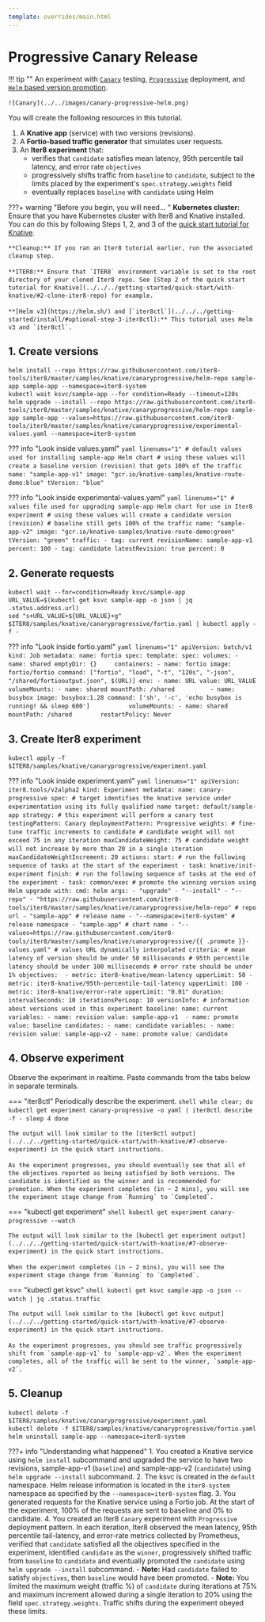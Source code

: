 ```yaml
---
template: overrides/main.html
---
```


# Progressive Canary Release

!!! tip ""
    An experiment with [`Canary`](../../../concepts/buildingblocks/#testing-pattern) testing, [`Progressive`](../../../concepts/buildingblocks/#deployment-pattern) deployment, and [`Helm` based version promotion](../../../concepts/buildingblocks/#version-promotion).
    
    ![Canary](../../images/canary-progressive-helm.png)

You will create the following resources in this tutorial.

1. A **Knative app** (service) with two versions (revisions).
2. A **Fortio-based traffic generator** that simulates user requests.
3. An **Iter8 experiment** that: 
    - verifies that `candidate` satisfies mean latency, 95th percentile tail latency, and error rate `objectives`
    - progressively shifts traffic from `baseline` to `candidate`, subject to the limits placed by the experiment's `spec.strategy.weights` field
    - eventually replaces `baseline` with `candidate` using Helm

???+ warning "Before you begin, you will need... "
    **Kubernetes cluster:** Ensure that you have Kubernetes cluster with Iter8 and Knative installed. You can do this by following Steps 1, 2, and 3 of the [quick start tutorial for Knative](../../../getting-started/quick-start/with-knative/).

    **Cleanup:** If you ran an Iter8 tutorial earlier, run the associated cleanup step.

    **ITER8:** Ensure that `ITER8` environment variable is set to the root directory of your cloned Iter8 repo. See [Step 2 of the quick start tutorial for Knative](../../../getting-started/quick-start/with-knative/#2-clone-iter8-repo) for example.

    **[Helm v3](https://helm.sh/) and [`iter8ctl`](../../../getting-started/install/#optional-step-3-iter8ctl):** This tutorial uses Helm v3 and `iter8ctl`.

## 1. Create versions
```shell
helm install --repo https://raw.githubusercontent.com/iter8-tools/iter8/master/samples/knative/canaryprogressive/helm-repo sample-app sample-app --namespace=iter8-system
kubectl wait ksvc/sample-app --for condition=Ready --timeout=120s
helm upgrade --install --repo https://raw.githubusercontent.com/iter8-tools/iter8/master/samples/knative/canaryprogressive/helm-repo sample-app sample-app --values=https://raw.githubusercontent.com/iter8-tools/iter8/master/samples/knative/canaryprogressive/experimental-values.yaml --namespace=iter8-system
```

??? info "Look inside values.yaml"
    ```yaml linenums="1"
    # default values used for installing sample-app Helm chart
    # using these values will create a baseline version (revision) that gets 100% of the traffic
    name: "sample-app-v1"
    image: "gcr.io/knative-samples/knative-route-demo:blue"
    tVersion: "blue"
    ```

??? info "Look inside experimental-values.yaml"
    ```yaml linenums="1"
    # values file used for upgrading sample-app Helm chart for use in Iter8 experiment
    # using these values will create a candidate version (revision)
    # baseline still gets 100% of the traffic
    name: "sample-app-v2"
    image: "gcr.io/knative-samples/knative-route-demo:green"
    tVersion: "green"
    traffic:
    - tag: current
      revisionName: sample-app-v1
      percent: 100
    - tag: candidate
      latestRevision: true
      percent: 0
    ```

## 2. Generate requests
```shell
kubectl wait --for=condition=Ready ksvc/sample-app
URL_VALUE=$(kubectl get ksvc sample-app -o json | jq .status.address.url)
sed "s+URL_VALUE+${URL_VALUE}+g" $ITER8/samples/knative/canaryprogressive/fortio.yaml | kubectl apply -f -
```

??? info "Look inside fortio.yaml"
    ```yaml linenums="1"
    apiVersion: batch/v1
    kind: Job
    metadata:
      name: fortio
    spec:
      template:
        spec:
          volumes:
          - name: shared
            emptyDir: {}    
          containers:
          - name: fortio
            image: fortio/fortio
            command: ["fortio", "load", "-t", "120s", "-json", "/shared/fortiooutput.json", $(URL)]
            env:
            - name: URL
              value: URL_VALUE
            volumeMounts:
            - name: shared
              mountPath: /shared         
          - name: busybox
            image: busybox:1.28
            command: ['sh', '-c', 'echo busybox is running! && sleep 600']          
            volumeMounts:
            - name: shared
              mountPath: /shared       
          restartPolicy: Never    
    ```

## 3. Create Iter8 experiment
```shell
kubectl apply -f $ITER8/samples/knative/canaryprogressive/experiment.yaml
```

??? info "Look inside experiment.yaml"
    ```yaml linenums="1"
    apiVersion: iter8.tools/v2alpha2
    kind: Experiment
    metadata:
      name: canary-progressive
    spec:
      # target identifies the knative service under experimentation using its fully qualified name
      target: default/sample-app
      strategy:
        # this experiment will perform a canary test
        testingPattern: Canary
        deploymentPattern: Progressive
        weights: # fine-tune traffic increments to candidate
          # candidate weight will not exceed 75 in any iteration
          maxCandidateWeight: 75
          # candidate weight will not increase by more than 20 in a single iteration
          maxCandidateWeightIncrement: 20
        actions:
          start: # run the following sequence of tasks at the start of the experiment
          - task: knative/init-experiment
          finish: # run the following sequence of tasks at the end of the experiment
          - task: common/exec # promote the winning version using Helm upgrade
            with:
              cmd: helm
              args:
              - "upgrade"
              - "--install"
              - "--repo"
              - "https://raw.githubusercontent.com/iter8-tools/iter8/master/samples/knative/canaryprogressive/helm-repo" # repo url
              - "sample-app" # release name
              - "--namespace=iter8-system" # release namespace
              - "sample-app" # chart name
              - "--values=https://raw.githubusercontent.com/iter8-tools/iter8/master/samples/knative/canaryprogressive/{{ .promote }}-values.yaml" # values URL dynamically interpolated
      criteria:
        # mean latency of version should be under 50 milliseconds
        # 95th percentile latency should be under 100 milliseconds
        # error rate should be under 1%
        objectives: 
        - metric: iter8-knative/mean-latency
          upperLimit: 50
        - metric: iter8-knative/95th-percentile-tail-latency
          upperLimit: 100
        - metric: iter8-knative/error-rate
          upperLimit: "0.01"
      duration:
        intervalSeconds: 10
        iterationsPerLoop: 10
      versionInfo:
        # information about versions used in this experiment
        baseline:
          name: current
          variables:
          - name: revision
            value: sample-app-v1 
          - name: promote
            value: baseline
        candidates:
        - name: candidate
          variables:
          - name: revision
            value: sample-app-v2
          - name: promote
            value: candidate   
    ```

## 4. Observe experiment
Observe the experiment in realtime. Paste commands from the tabs below in separate terminals.

=== "iter8ctl"
    Periodically describe the experiment.
    ```shell
    while clear; do
    kubectl get experiment canary-progressive -o yaml | iter8ctl describe -f -
    sleep 4
    done
    ```

    The output will look similar to the [iter8ctl output](../../../getting-started/quick-start/with-knative/#7-observe-experiment) in the quick start instructions.

    As the experiment progresses, you should eventually see that all of the objectives reported as being satisfied by both versions. The candidate is identified as the winner and is recommended for promotion. When the experiment completes (in ~ 2 mins), you will see the experiment stage change from `Running` to `Completed`.

=== "kubectl get experiment"
    ```shell
    kubectl get experiment canary-progressive --watch
    ```

    The output will look similar to the [kubectl get experiment output](../../../getting-started/quick-start/with-knative/#7-observe-experiment) in the quick start instructions.

    When the experiment completes (in ~ 2 mins), you will see the experiment stage change from `Running` to `Completed`.

=== "kubectl get ksvc"
    ```shell
    kubectl get ksvc sample-app -o json --watch | jq .status.traffic
    ```

    The output will look similar to the [kubectl get ksvc output](../../../getting-started/quick-start/with-knative/#7-observe-experiment) in the quick start instructions.

    As the experiment progresses, you should see traffic progressively shift from `sample-app-v1` to `sample-app-v2`. When the experiment completes, all of the traffic will be sent to the winner, `sample-app-v2`.
        
## 5. Cleanup
```shell
kubectl delete -f $ITER8/samples/knative/canaryprogressive/experiment.yaml
kubectl delete -f $ITER8/samples/knative/canaryprogressive/fortio.yaml
helm uninstall sample-app --namespace=iter8-system
```

???+ info "Understanding what happened"
    1. You created a Knative service using `helm install` subcommand and upgraded the service to have two revisions, sample-app-v1 (`baseline`) and sample-app-v2 (`candidate`) using `helm upgrade --install` subcommand. 
    2. The ksvc is created in the `default` namespace. Helm release information is located in the `iter8-system` namespace as specified by the `--namespace=iter8-system` flag.
    3. You generated requests for the Knative service using a Fortio job. At the start of the experiment, 100% of the requests are sent to baseline and 0% to candidate.
    4. You created an Iter8 `Canary` experiment with `Progressive` deployment pattern. In each iteration, Iter8 observed the mean latency, 95th percentile tail-latency, and error-rate metrics collected by Prometheus, verified that `candidate` satisfied all the objectives specified in the experiment, identified `candidate` as the `winner`, progressively shifted traffic from `baseline` to `candidate` and eventually promoted the `candidate` using `helm upgrade --install` subcommand.
        - **Note:** Had `candidate` failed to satisfy `objectives`, then `baseline` would have been promoted.
        - **Note:** You limited the maximum weight (traffic %) of `candidate` during iterations at 75% and maximum increment allowed during a single iteration to 20% using the field `spec.strategy.weights`. Traffic shifts during the experiment obeyed these limits.
